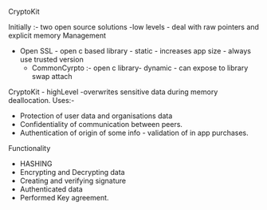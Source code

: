 CryptoKit

Initially :- two open source solutions -low levels - deal with raw pointers and explicit memory Management
- Open SSL - open c based library - static - increases app size - always use trusted version 
  -  CommonCyrpto :- open c library- dynamic - can expose to library swap attach

CryptoKit - highLevel -overwrites sensitive data during memory deallocation.
Uses:-
* Protection of user data and organisations data 
* Confidentiality of communication between peers.
* Authentication of origin of some info -  validation of in  app purchases.

Functionality
- HASHING
- Encrypting and Decrypting data
- Creating and verifying signature
- Authenticated data
- Performed Key agreement.
